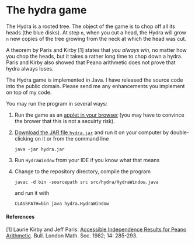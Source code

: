 # The hydra game

The Hydra is a rooted tree. The object of the game is to chop off all its heads (the blue
disks). At step `n`, when you cut a head, the Hydra will grow `n` new copies of the tree
growing from the neck at which the head was cut.

A theorem by Paris and Kirby [1] states that *you always win*, no matter how you chop the
heads, but it takes a rather long time to chop down a hydra. Paris and Kirby also showed
that Peano arithmetic does not prove that hydra always loses.

The Hydra game is implemented in Java. I have released the source code into the public
domain. Please send me any enhancements you implement on top of my code.

You may run the program in several ways:

1. Run the game as an [applet in your browser](http://math.andrej.com/wp-content/uploads/2008/02/Hydra/hydraApplet.html) (you may have to convince the brower that this is not a secuirty risk).

2. [Download the JAR file `hydra.jar`](http://math.andrej.com/wp-content/uploads/2008/02/hydra.jar) and run it on your computer by double-clicking on it or from the command line

       java -jar hydra.jar

3. Run `HydraWindow` from your IDE if you know what that means

2. Change to the repository directory, compile the program

       javac -d bin -sourcepath src src/hydra/HydraWindow.java       

   and run it with

       CLASSPATH=bin java hydra.HydraWindow
  

#### References

[1] Laurie Kirby and Jeff Paris: [Accessible Independence Results for Peano Arithmetic](http://faculty.baruch.cuny.edu/lkirby/accessible_independence_results.pdf). Bull. London Math. Soc. 1982; 14: 285-293.

